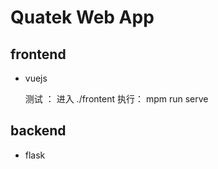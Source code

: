 # Quatek Web App

## frontend

- vuejs

    测试 ： 进入 ./frontent   执行： mpm run serve


## backend

- flask
